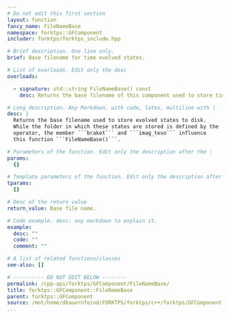 ```yaml
---
# Do not edit this first section
layout: function
fancy_name: FileNameBase
namespace: forktps::GFComponent
includer: forktps/forktps_include.hpp

# Brief description. One line only.
brief: Base filename for time evolved states.

# List of overloads. Edit only the desc
overloads:

  - signature: std::string FileNameBase() const
    desc: Returns the base filename of this component used to store time

# Long description. Any Markdown, with code, latex, multiline with |
desc: |
  Returns the base filename used to store evolved states to disk.
  While the folder in which these states are stored is defined by the
  operator, the member ```braket``` and ```imag_tevo``` influence
  this function ```FileNameBase()```.

# Parameters of the function. Edit only the description after the :
params:
  {}

# Template parameters of the function. Edit only the description after the :
tparams:
  {}

# Desc of the return value
return_value: Base file name.

# Code example. desc: any markdown to explain it.
example:
  desc: ""
  code: ""
  comment: ""

# A list of related functions/classes
see-also: []

# ---------- DO NOT EDIT BELOW --------
permalink: /cpp-api/forktps/GFComponent/FileNameBase/
title: forktps::GFComponent::FileNameBase
parent: forktps::GFComponent
source: /mnt/home/dbauernfeind/FORKTPS/forktps/c++/forktps/GFComponent.hpp
...
```


